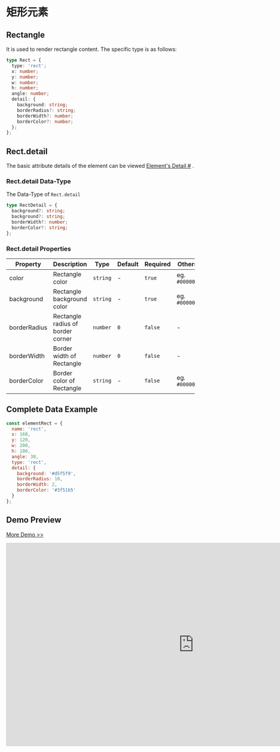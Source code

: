 # 矩形元素

## Rectangle

It is used to render rectangle content. The specific type is as follows:

```ts
type Rect = {
  type: 'rect';
  x: number;
  y: number;
  w: number;
  h: number;
  angle: number;
  detail: {
    background: string;
    borderRadius?: string;
    borderWidth?: number;
    borderColor?: number;
  };
};
```

## Rect.detail

The basic attribute details of the element can be viewed [Element's Detail #](./info.md#element-s-detail) .

### Rect.detail Data-Type

The Data-Type of `Rect.detail`

```ts
type RectDetail = {
  background?: string;
  background?: string;
  borderWidth?: number;
  borderColor?: string;
};
```

### Rect.detail Properties

| Property     | Description                       | Type     | Default | Required | Others        |
| ------------ | --------------------------------- | -------- | ------- | -------- | ------------- |
| color        | Rectangle color                   | `string` | -       | `true`   | eg. `#000000` |
| background   | Rectangle background color        | `string` | -       | `true`   | eg. `#000000` |
| borderRadius | Rectangle radius of border corner | `number` | `0`     | `false`  | -             |
| borderWidth  | Border width of Rectangle         | `number` | `0`     | `false`  | -             |
| borderColor  | Border color of Rectangle         | `string` | -       | `false`  | eg. `#000000` |

## Complete Data Example

```js
const elementRect = {
  name: 'rect',
  x: 160,
  y: 120,
  w: 200,
  h: 100,
  angle: 30,
  type: 'rect',
  detail: {
    background: '#d5f5f9',
    borderRadius: 10,
    borderWidth: 2,
    borderColor: '#3f51b5'
  }
};
```

## Demo Preview

[More Demo >>](https://idrawjs.com/playground/?demo=elem-rect)

<iframe class="idraw-playground-preview" 
    src="https://idrawjs.com/playground/?demo=elem-rect&header=false&sider=false&default-editor-split=50" 
    width="1000" height="540" frameborder="no" border="0"
    style="border: 1px solid #cecece; margin: 0px auto;"
  ></iframe>

